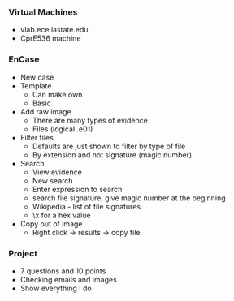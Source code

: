 
### Virtual Machines 
- vlab.ece.iastate.edu
- CprE536 machine

### EnCase
- New case 
- Template
    - Can make own
    - Basic
- Add raw image
    - There are many types of evidence 
    - Files (logical .e01)
- Filter files
    - Defaults are just shown to filter by type of file
    - By extension and not signature (magic number)
- Search 
    - View:evidence
    - New search
    - Enter expression to search
    - search file signature, give magic number at the beginning
    - Wikipedia - list of file signatures
    - \x for a hex value
- Copy out of image
    - Right click -> results -> copy file


### Project
- 7 questions and 10 points
- Checking emails and images 
- Show everything I do




